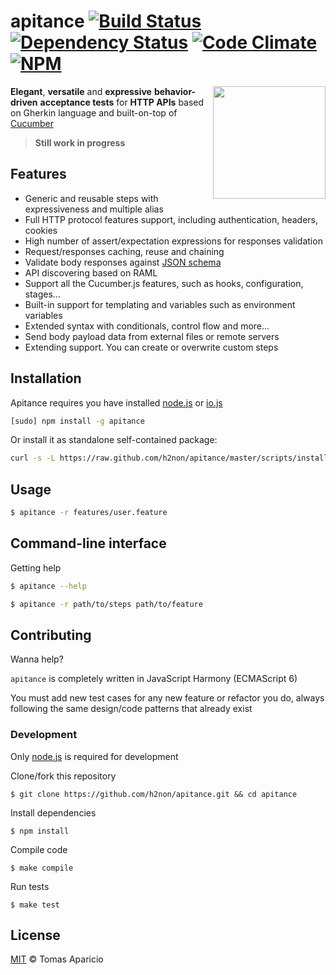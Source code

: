# apitance [![Build Status](https://api.travis-ci.org/h2non/apitance.svg?branch=master)][travis] [![Dependency Status](https://gemnasium.com/h2non/apitance.svg)][gemnasium] [![Code Climate](https://codeclimate.com/github/h2non/apitance/badges/gpa.svg)](https://codeclimate.com/github/h2non/apitance)  [![NPM](https://img.shields.io/npm/v/apitance.svg)][npm]

<img src="https://developer.atlassian.com/stash/docs/latest/images/home/section-rest.png" width="180" align="right" />

**Elegant**, **versatile** and **expressive** **behavior-driven** **acceptance tests** for **HTTP APIs** based on Gherkin language and built-on-top of [Cucumber](http://cukes.info)

> **Still work in progress**

## Features

- Generic and reusable steps with expressiveness and multiple alias
- Full HTTP protocol features support, including authentication, headers, cookies
- High number of assert/expectation expressions for responses validation
- Request/responses caching, reuse and chaining
- Validate body responses against [JSON schema](http://json-schema.org/)
- API discovering based on RAML
- Support all the Cucumber.js features, such as hooks, configuration, stages...
- Built-in support for templating and variables such as environment variables
- Extended syntax with conditionals, control flow and more...
- Send body payload data from external files or remote servers
- Extending support. You can create or overwrite custom steps

## Installation

Apitance requires you have installed [node.js](http://nodejs.org) or [io.js](https://iojs.org)

```bash
[sudo] npm install -g apitance
```

Or install it as standalone self-contained package:
```bash
curl -s -L https://raw.github.com/h2non/apitance/master/scripts/installer.sh | sudo bash -v 0.1.0-beta.1
```

## Usage

```bash
$ apitance -r features/user.feature
```

<!--
## Steps

#### Defining the request

##### Method definition

```gherkin
Given a request with method ([a-z]{3,7})
```

##### Headers
```gherkin
the request header "(.*)" with value "(.*)"
```

```gherkin
the context type is "(.*)"
```

```gherkin
the accept MIME type is "(.*)"
```

##### Path
```gherkin
the request path is (/path/test)
```

##### Query params
```gherkin
define a query string key (search) with value "Chuck Norris"
```

```gherkin
it have the query string "(.*)"
```

##### Timers control

Maximum timeout
```gherkin
request timeout is (\d+) seconds
```

Wait before send the request
```gherkin
And I wait (\d+) seconds
```

##### Requests pool

```gherkin
And create a pool of 100 clients using a stack of 20 concurrent
```
```gherkin
And wait 100 miliseconds on each pool
```

#### Response verification

```
Then status code should be (\d+)
```

```
Then status code is (\d+)
```
-->

## Command-line interface

Getting help
```bash
$ apitance --help
```

```bash
$ apitance -r path/to/steps path/to/feature
```

## Contributing

Wanna help?

`apitance` is completely written in JavaScript Harmony (ECMAScript 6)

You must add new test cases for any new feature or refactor you do,
always following the same design/code patterns that already exist

### Development

Only [node.js](http://nodejs.org) is required for development

Clone/fork this repository
```
$ git clone https://github.com/h2non/apitance.git && cd apitance
```

Install dependencies
```
$ npm install
```

Compile code
```
$ make compile
```

Run tests
```
$ make test
```

## License

[MIT](http://opensource.org/licenses/MIT) © Tomas Aparicio

[travis]: http://travis-ci.org/h2non/apitance
[gemnasium]: https://gemnasium.com/h2non/apitance
[npm]: http://npmjs.org/package/apitance
[glob]: https://github.com/isaacs/node-glob
